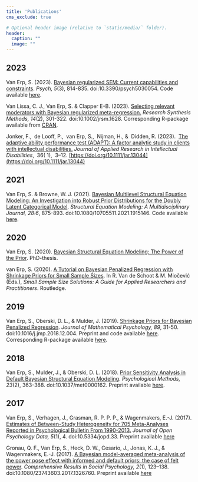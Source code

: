 ```yaml
---
title: 'Publications'
cms_exclude: true

# Optional header image (relative to `static/media/` folder).
header:
  caption: ""
  image: ""
---
```


## 2023

Van Erp, S. (2023). [Bayesian regularized SEM: Current capabilities and constraints](https://www.mdpi.com/2624-8611/5/3/54). *Psych, 5*(3), 814-835. doi:10.3390/psych5030054. Code available [here](https://github.com/sara-vanerp/BRSsoftware).

Van Lissa, C. J., Van Erp, S. & Clapper E-B. (2023). [Selecting relevant moderators with Bayesian regularized meta-regression.](https://onlinelibrary.wiley.com/doi/full/10.1002/jrsm.1628) *Research Synthesis Methods, 14*(2), 301-322. doi:10.1002/jrsm.1628. Corresponding R-package available from [CRAN](https://cran.r-project.org/web/packages/pema/index.html).

Jonker, F.,  de Looff, P.,  van Erp, S.,  Nijman, H., &  Didden, R. (2023).  [The adaptive ability performance test (ADAPT): A factor analytic study in clients with intellectual disabilities.](https://onlinelibrary.wiley.com/action/showCitFormats?doi=10.1111%2Fjar.13044) _Journal of Applied Research in Intellectual Disabilities_,  36( 1),  3–12. [https://doi.org/10.1111/jar.13044](https://doi.org/10.1111/jar.13044)

## 2021

Van Erp, S. & Browne, W. J. (2021). [Bayesian Multilevel Structural Equation Modeling: An Investigation into Robust Prior Distributions for the Doubly Latent Categorical Model](https://www.tandfonline.com/doi/full/10.1080/10705511.2021.1915146). *Structural Equation Modeling: A Multidisciplinary Journal, 28:6*, 875-893. doi:10.1080/10705511.2021.1915146. Code available [here](https://osf.io/pq8gm/).


## 2020

Van Erp, S. (2020). [Bayesian Structural Equation Modeling: The Power of the Prior](https://research.tilburguniversity.edu/en/publications/bayesian-structural-equation-modeling-the-power-of-the-prior). PhD-thesis. 

van Erp, S. (2020). [A Tutorial on Bayesian Penalized Regression with Shrinkage Priors for Small Sample Sizes](https://library.oapen.org/bitstream/handle/20.500.12657/22385/9780367221898_text%20(1).pdf?sequence=1#page=85). In R. Van de Schoot & M. Miočević (Eds.), *Small Sample Size Solutions: A Guide for Applied Researchers and Practitioners*. Routledge.


## 2019 

Van Erp, S., Oberski, D. L., & Mulder, J. (2019). [Shrinkage Priors for Bayesian Penalized Regression](https://www.sciencedirect.com/science/article/abs/pii/S0022249618300567). *Journal of Mathematical Psychology, 89*, 31-50. doi:10.1016/j.jmp.2018.12.004. Preprint and code available [here](https://osf.io/bf5up/files/). Corresponding R-package available [here](https://github.com/sara-vanerp/bayesreg).

## 2018

Van Erp, S., Mulder, J., & Oberski, D. L. (2018). [Prior Sensitivity Analysis in Default Bayesian Structural Equation Modeling](https://psycnet.apa.org/record/2017-52406-001). *Psychological Methods, 23*(2), 363-388. doi:10.1037/met0000162. Preprint available [here](https://psyarxiv.com/5j3m9/).

## 2017

Van Erp, S., Verhagen, J., Grasman, R. P. P. P., & Wagenmakers, E.-J. (2017). [Estimates of Between-Study Heterogeneity for 705 Meta-Analyses Reported in Psychological Bulletin From 1990-2013.](https://openpsychologydata.metajnl.com/articles/10.5334/jopd.33/) *Journal of Open Psychology Data, 5*(1), 4. doi:10.5334/jopd.33. Preprint available [here](https://psyarxiv.com/myu9c/)


Gronau, Q. F., Van Erp, S., Heck, D. W., Cesario, J., Jonas, K. J., & Wagenmakers, E.-J. (2017). [A Bayesian model-averaged meta-analysis of the power pose effect with informed and default priors: the case of felt power](https://www.tandfonline.com/doi/abs/10.1080/23743603.2017.1326760). *Comprehensive Results in Social Psychology, 2*(1), 123–138. doi:10.1080/23743603.2017.1326760. Preprint available [here](https://osf.io/preprints/metaarxiv/heamz/)

